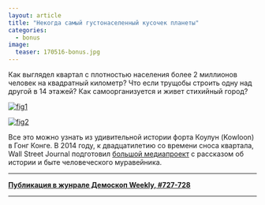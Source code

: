 ```yaml
---
layout: article
title: "Некогда самый густонаселенный кусочек планеты"
categories: 
  - bonus
image:
  teaser: 170516-bonus.jpg
---
```


Как выглядел квартал с плотностью населения более 2 миллионов человек на квадратный километр? Что если трущобы строить одну над другой в 14 этажей? Как самоорганизуется и живет стихийный город?

[![fig1][f1]][f1] 

[![fig2][f2]][f2] 

Все это можно узнать из удивительной истории форта Коулун (Kowloon) в Гонг Конге. В 2014 году, к двадцатилетию со времени сноса квартала, Wall Street Journal подготовил [большой медиапроект][wsj] с рассказом об истории и быте человеческого муравейника.


[f1]: /dem-digest/images/2017/727-fig-bonus-01.png
[f2]: /dem-digest/images/2017/727-fig-bonus-02.png

[wsj]: http://projects.wsj.com/kwc/


***
**[Публикация в жунрале Демоскоп Weekly, #727-728](http://demoscope.ru/weekly/2017/0727/digest03.php)**  

***